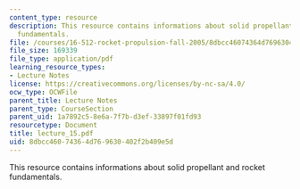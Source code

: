 ```yaml
---
content_type: resource
description: This resource contains informations about solid propellant and rocket
  fundamentals.
file: /courses/16-512-rocket-propulsion-fall-2005/8dbcc46074364d769630402f2b409e5d_lecture_15.pdf
file_size: 169339
file_type: application/pdf
learning_resource_types:
- Lecture Notes
license: https://creativecommons.org/licenses/by-nc-sa/4.0/
ocw_type: OCWFile
parent_title: Lecture Notes
parent_type: CourseSection
parent_uid: 1a7892c5-8e6a-7f7b-d3ef-33897f01fd93
resourcetype: Document
title: lecture_15.pdf
uid: 8dbcc460-7436-4d76-9630-402f2b409e5d
---
```

This resource contains informations about solid propellant and rocket fundamentals.
